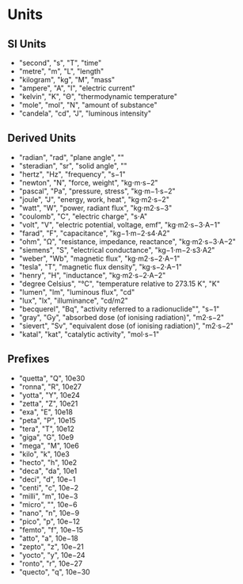 # Units

## SI Units
* "second", "s", "T", "time"
* "metre", "m", "L", "length"
* "kilogram", "kg", "M", "mass"
* "ampere", "A", "I", "electric current"
* "kelvin", "K", "Θ", "thermodynamic temperature"
* "mole", "mol", "N", "amount of substance"
* "candela", "cd", "J", "luminous intensity"

## Derived Units
* "radian", "rad", "plane angle", ""
* "steradian", "sr", "solid angle", ""
* "hertz", "Hz", "frequency", "s−1"
* "newton", "N", "force, weight", "kg⋅m⋅s−2"
* "pascal", "Pa", "pressure, stress", "kg⋅m−1⋅s−2"
* "joule", "J", "energy, work, heat", "kg⋅m2⋅s−2"
* "watt", "W", "power, radiant flux", "kg⋅m2⋅s−3"
* "coulomb", "C", "electric charge", "s⋅A"
* "volt", "V", "electric potential, voltage, emf", "kg⋅m2⋅s−3⋅A−1"
* "farad", "F", "capacitance", "kg−1⋅m−2⋅s4⋅A2"
* "ohm", "Ω", "resistance, impedance, reactance", "kg⋅m2⋅s−3⋅A−2"
* "siemens", "S", "electrical conductance", "kg−1⋅m−2⋅s3⋅A2"
* "weber", "Wb", "magnetic flux", "kg⋅m2⋅s−2⋅A−1"
* "tesla", "T", "magnetic flux density", "kg⋅s−2⋅A−1"
* "henry", "H", "inductance", "kg⋅m2⋅s−2⋅A−2"
* "degree Celsius", "°C", "temperature relative to 273.15 K", "K"
* "lumen", "lm", "luminous flux", "cd"
* "lux", "lx", "illuminance", "cd/m2"
* "becquerel", "Bq", "activity referred to a radionuclide"", "s−1"
* "gray", "Gy", "absorbed dose (of ionising radiation)", "m2⋅s−2"
* "sievert", "Sv", "equivalent dose (of ionising radiation)", "m2⋅s−2"
* "katal", "kat", "catalytic activity", "mol⋅s−1"

## Prefixes
* "quetta", "Q", 10e30
* "ronna", "R", 10e27
* "yotta", "Y", 10e24
* "zetta", "Z", 10e21
* "exa", "E", 10e18
* "peta", "P", 10e15
* "tera", "T", 10e12
* "giga", "G", 10e9
* "mega", "M", 10e6
* "kilo", "k", 10e3
* "hecto", "h", 10e2
* "deca", "da", 10e1
* "deci", "d", 10e−1
* "centi", "c", 10e−2
* "milli", "m", 10e−3
* "micro", "", 10e−6
* "nano", "n", 10e−9
* "pico", "p", 10e−12
* "femto", "f", 10e−15
* "atto", "a", 10e−18
* "zepto", "z", 10e−21
* "yocto", "y", 10e−24
* "ronto", "r", 10e−27
* "quecto", "q", 10e−30